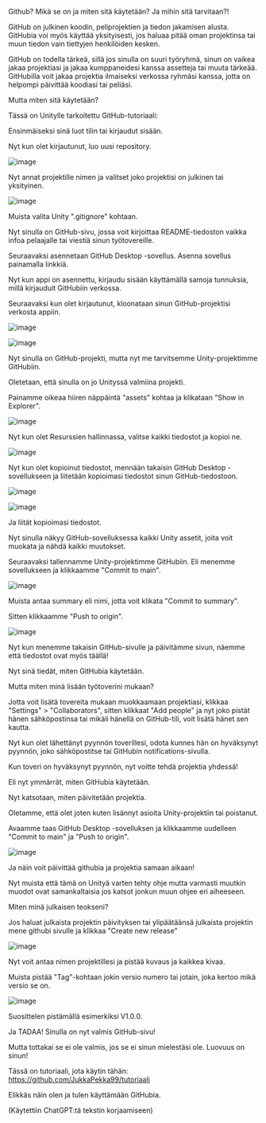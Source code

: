 Github? Mikä se on ja miten sitä käytetään? Ja mihin sitä tarvitaan?!

GitHub on julkinen koodin, peliprojektien ja tiedon jakamisen alusta. GitHubia voi myös käyttää yksityisesti, jos haluaa pitää oman projektinsa tai muun tiedon vain tiettyjen henkilöiden kesken.

GitHub on todella tärkeä, sillä jos sinulla on suuri työryhmä, sinun on vaikea jakaa projektiasi ja jakaa kumppaneidesi kanssa assetteja tai muuta tärkeää. GitHubilla voit jakaa projektia ilmaiseksi verkossa ryhmäsi kanssa, jotta on helpompi päivittää koodiasi tai peliäsi.

Mutta miten sitä käytetään?

Tässä on Unitylle tarkoitettu GitHub-tutoriaali:

Ensinmäiseksi sinä luot tilin tai kirjaudut sisään.

Nyt kun olet kirjautunut, luo uusi repository.

![image](https://github.com/JukkaPekka99/Github-hy-dytys/assets/160464527/eaee20a0-e2a8-4fd3-87e9-43ea488193b9)

Nyt annat projektille nimen ja valitset joko projektisi on julkinen tai yksityinen.

![image](https://github.com/JukkaPekka99/Github-hy-dytys/assets/160464527/afb0baa0-45b4-4751-b5f3-fc5da561ec72)

Muista valita Unity ".gitignore" kohtaan.

Nyt sinulla on GitHub-sivu, jossa voit kirjoittaa README-tiedoston vaikka infoa pelaajalle tai viestiä sinun työtovereille.

Seuraavaksi asennetaan GitHub Desktop -sovellus. Asenna sovellus painamalla linkkiä.

Nyt kun appi on asennettu, kirjaudu sisään käyttämällä samoja tunnuksia, millä kirjauduit GitHubiin verkossa.

Seuraavaksi kun olet kirjautunut, kloonataan sinun GitHub-projektisi verkosta appiin.

![image](https://github.com/JukkaPekka99/Github-hy-dytys/assets/160464527/dd218c4c-68a6-48a2-82ce-e8bd51a4902d)


![image](https://github.com/JukkaPekka99/Github-hy-dytys/assets/160464527/3f5b6795-59c7-42a2-b09b-7134ae3333ef)


Nyt sinulla on GitHub-projekti, mutta nyt me tarvitsemme Unity-projektimme GitHubiin.

Oletetaan, että sinulla on jo Unityssä valmiina projekti.

Painamme oikeaa hiiren näppäintä "assets" kohtaa ja klikataan "Show in Explorer".

![image](https://github.com/JukkaPekka99/Github-hy-dytys/assets/160464527/9bd2d968-efd4-4dab-8542-40265c45144e)

Nyt kun olet Resurssien hallinnassa, valitse kaikki tiedostot ja kopioi ne.

![image](https://github.com/JukkaPekka99/Github-hy-dytys/assets/160464527/335ac08d-3e04-497c-91c1-9f54162c871b)

Nyt kun olet kopioinut tiedostot, mennään takaisin GitHub Desktop -sovellukseen ja liitetään kopioimasi tiedostot sinun GitHub-tiedostoon.

![image](https://github.com/JukkaPekka99/Github-hy-dytys/assets/160464527/b53d255a-1833-4877-adeb-e88b2431fe09)

![image](https://github.com/JukkaPekka99/Github-hy-dytys/assets/160464527/bc8dcda1-6821-4083-bb59-32a6afb38229)

Ja liität kopioimasi tiedostot.

Nyt sinulla näkyy GitHub-sovelluksessa kaikki Unity assetit, joita voit muokata ja nähdä kaikki muutokset.

Seuraavaksi tallennamme Unity-projektimme GitHubiin.
Eli menemme sovellukseen ja klikkaamme "Commit to main".

![image](https://github.com/JukkaPekka99/Github-hy-dytys/assets/160464527/c64b44bb-bebb-41c6-b1f2-073f8091895d)

Muista antaa summary eli nimi, jotta voit klikata "Commit to summary".

Sitten klikkaamme "Push to origin".

![image](https://github.com/JukkaPekka99/Github-hy-dytys/assets/160464527/2a83ebe1-0a0c-4a71-bf38-6f132e1efe59)

Nyt kun menemme takaisin GitHub-sivulle ja päivitämme sivun, näemme että tiedostot ovat myös täällä!

Nyt sinä tiedät, miten GitHubia käytetään.

Mutta miten minä lisään työtoverini mukaan?

Jotta voit lisätä tovereita mukaan muokkaamaan projektiasi, klikkaa "Settings" > "Collaborators", sitten klikkaat "Add people" ja nyt joko pistät hänen sähköpostinsa tai mikäli hänellä on GitHub-tili, voit lisätä hänet sen kautta.

Nyt kun olet lähettänyt pyynnön toverillesi, odota kunnes hän on hyväksynyt pyynnön, joko sähköpostitse tai GitHubin notifications-sivulla.

Kun toveri on hyväksynyt pyynnön, nyt voitte tehdä projektia yhdessä!

Eli nyt ymmärrät, miten GitHubia käytetään.

Nyt katsotaan, miten päivitetään projektia.

Oletamme, että olet joten kuten lisännyt asioita Unity-projektiin tai poistanut.

Avaamme taas GitHub Desktop -sovelluksen ja klikkaamme uudelleen "Commit to main" ja "Push to origin".

![image](https://github.com/JukkaPekka99/Github-hy-dytys/assets/160464527/0c471fd2-5a73-40be-98e6-67338981c3ac)

Ja näin voit päivittää githubia ja projektia samaan aikaan!


Nyt muista että tämä on Unityä varten tehty ohje mutta varmasti muutkin muodot ovat samankaltaisia jos katsot jonkun muun ohjee eri aiheeseen.


Miten minä julkaisen teokseni?

Jos haluat julkaista projektin päivityksen tai ylipäätäänsä julkaista projektin mene githubi sivulle ja klikkaa "Create new release"

![image](https://github.com/JukkaPekka99/Github-hy-dytys/assets/160464527/198b0b4e-4dcb-4f91-8569-f47a6c92e24a)

Nyt voit antaa nimen projektillesi ja pistää kuvaus ja kaikkea kivaa.

Muista pistää "Tag"-kohtaan jokin versio numero tai jotain, joka kertoo mikä versio se on.

![image](https://github.com/JukkaPekka99/Github-hy-dytys/assets/160464527/f50ef256-0fea-4a59-8dca-34d7aadb08c1)

Suosittelen pistämällä esimerkiksi V1.0.0.

Ja TADAA! Sinulla on nyt valmis GitHub-sivu!

Mutta tottakai se ei ole valmis, jos se ei sinun mielestäsi ole. Luovuus on sinun!

Tässä on tutoriaali, jota käytin tähän: https://github.com/JukkaPekka99/tutoriaali

Elikkäs näin olen ja tulen käyttämään GitHubia.

(Käytettiin ChatGPT:tä tekstin korjaamiseen)
